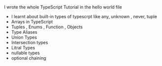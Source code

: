 I wrote the whole TypeScript Tutorial in the hello world file <br>
- I learnt about built-in types of typescrpt like any, unknown , never, tuple
- Arrays in TypeScript
- Tuples , Enums , Function , Objects 
- Type Aliases
- Union Types 
- Intersection types
- Litral Types
- nullable types
- optional chaining
